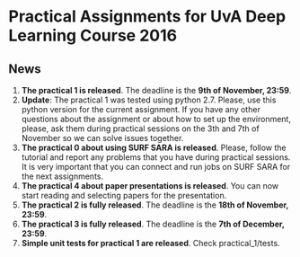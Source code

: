 # Practical Assignments for UvA Deep Learning Course 2016

## News

1. **The practical 1 is released**. The deadline is the **9th of November, 23:59**.
2. **Update**: The practical 1 was tested using python 2.7. Please, use this python version for the current assignment. If you have any other questions about the assignment or about how to set up the environment, please, ask them during practical sessions on the 3th and 7th of November so we can solve issues together.
3. **The practical 0 about using SURF SARA is released**. Please, follow the tutorial and report any problems that you have during practical sessions. It is very important that you can connect and run jobs on SURF SARA for the next assignments.
4. **The practical 4 about paper presentations is released**. You can now start reading and selecting papers for the presentation.
5. **The practical 2 is fully released**. The deadline is the **18th of November, 23:59**.
6. **The practical 3 is fully released**. The deadline is the **7th of December, 23:59**.
7. **Simple unit tests for practical 1 are released**. Check practical_1/tests. 

